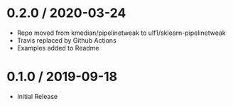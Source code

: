 # 0.2.0 / 2020-03-24

  * Repo moved from kmedian/pipelinetweak to ulf1/sklearn-pipelinetweak
  * Travis replaced by Github Actions
  * Examples added to Readme

# 0.1.0 / 2019-09-18

  * Initial Release
